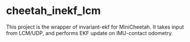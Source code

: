 # cheetah_inekf_lcm
This project is the wrapper of invariant-ekf for MiniCheetah. It takes input from LCM/UDP, and performs EKF update on IMU-contact odometry. 
